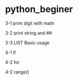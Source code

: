 # python_beginer
3-1 print digit with math 


3-2 print string and ##


3-3 LIST Basic usage

4-1 if 

4-2 for 

4-2 range()
